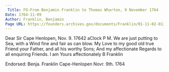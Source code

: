 ```yaml
---
 Title: FO-From Benjamin Franklin to Thomas Wharton, 9 November 1764
Date: 1764-11-09
Author: Franklin, Benjamin
Page URL: https://founders.archives.gov/documents/Franklin/01-11-02-0133
---
```


Dear Sir
Cape Henlopen, Nov. 9. 17642 aClock P M.
We are just putting to Sea, with a Wind fine and fair as can blow. My Love to my good old true Friend your Father, and all his worthy Sons; And my affectionate Regards to all enquiring Friends. I am Yours affectionately
B Franklin
 
Endorsed: Benja. Franklin Cape-Henlopen Novr. 9th. 1764

